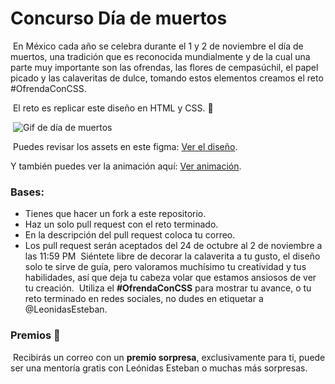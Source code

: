 # Concurso Día de muertos
​
En México cada año se celebra durante el 1 y 2 de noviembre el día de muertos, una tradición que es reconocida mundialmente y de la cual una parte muy importante son las ofrendas, las flores de cempasúchil, el papel picado y las calaveritas de dulce, tomando estos elementos creamos el reto #OfrendaConCSS.

​
El reto es replicar este diseño en HTML y CSS. 🎨

​
![Gif de día de muertos](https://media.giphy.com/media/wWEbXnf9GWaAmWF9i2/giphy.gif)

​
Puedes revisar los assets en este figma: [Ver el diseño](https://www.figma.com/file/gh1XBw0fzJYc4IQrO6YLMT/Reto-Dia-de-muertos?node-id=1%3A15).
​

Y también puedes ver la animación aquí: [Ver animación](https://www.figma.com/proto/gh1XBw0fzJYc4IQrO6YLMT/Reto-Dia-de-muertos?node-id=1%3A15&viewport=448%2C-90%2C0.38436636328697205&scaling=min-zoom).
​
### Bases:

- Tienes que hacer un fork a este repositorio.
- Haz un solo pull request con el reto terminado.
- En la descripción del pull request coloca tu correo.
- Los pull request serán aceptados del 24 de octubre al 2 de noviembre a las 11:59 PM
​
Siéntete libre de decorar la calaverita a tu gusto, el diseño solo te sirve de guía, pero valoramos muchísimo tu creatividad y tus habilidades, así que deja tu cabeza volar que estamos ansiosos de ver tu creación.
​
Utiliza el **#OfrendaConCSS** para mostrar tu avance, o tu reto terminado en redes sociales, no dudes en etiquetar a @LeonidasEsteban.
​
### Premios 🎁
​
Recibirás un correo con un **premio sorpresa**, exclusivamente para ti, puede ser una mentoría gratis con Leónidas Esteban o muchas más sorpresas.
